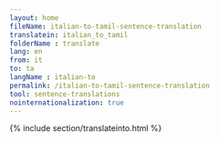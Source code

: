```yaml
---
layout: home
fileName: italian-to-tamil-sentence-translation
translatein: italian_to_tamil
folderName : translate
lang: en
from: it
to: ta
langName : italian-to
permalink: /italian-to-tamil-sentence-translation
tool: sentence-translations
nointernationalization: true
---
```

{% include section/translateinto.html %}
